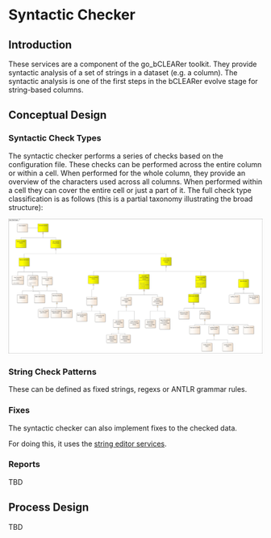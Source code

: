 # Syntactic Checker

## Introduction

These services are a component of the go_bCLEARer toolkit. They provide
syntactic analysis of a set of strings in a dataset (e.g. a column). The
syntactic analysis is one of the first steps in the bCLEARer evolve
stage for string-based columns.

## Conceptual Design

### Syntactic Check Types

The syntactic checker performs a series of checks based on the
configuration file. These checks can be performed across the entire
column or within a cell. When performed for the whole column, they
provide an overview of the characters used across all columns. When
performed within a cell they can cover the entire cell or just a part of
it. The full check type classification is as follows (this is a partial
taxonomy illustrating the broad structure):

![](documentation/data_models/check_types.png)

### String Check Patterns

These can be defined as fixed strings, regexs or ANTLR grammar rules.

### Fixes

The syntactic checker can also implement fixes to the checked data.

For doing this, it uses the [string editor services](https://github.com/OntoLedgy/string_editing_services).

### Reports

TBD

## Process Design

TBD
